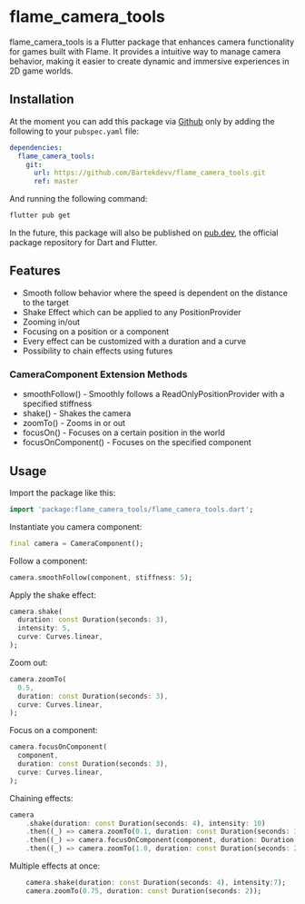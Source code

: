 # flame_camera_tools

flame_camera_tools is a Flutter package that enhances camera functionality for games built with Flame. It provides a intuitive way to manage camera behavior, making it easier to create dynamic and immersive experiences in 2D game worlds.

## Installation

At the moment you can add this package via [Github](https://github.com/Bartekdevv/flame_camera_tools.git) only by adding the following to your `pubspec.yaml` file:

```yaml
dependencies:
  flame_camera_tools:
    git:
      url: https://github.com/Bartekdevv/flame_camera_tools.git
      ref: master
```

And running the following command:

```sh
flutter pub get
```

In the future, this package will also be published on [pub.dev](https://pub.dev/), the official package repository for Dart and Flutter.

## Features

- Smooth follow behavior where the speed is dependent on the distance to the target
- Shake Effect which can be applied to any PositionProvider
- Zooming in/out
- Focusing on a position or a component
- Every effect can be customized with a duration and a curve
- Possibility to chain effects using futures

### CameraComponent Extension Methods
- smoothFollow() - Smoothly follows a ReadOnlyPositionProvider with a specified stiffness
- shake() - Shakes the camera
- zoomTo() - Zooms in or out
- focusOn() - Focuses on a certain position in the world
- focusOnComponent() - Focuses on the specified component

## Usage

Import the package like this:

```dart
import 'package:flame_camera_tools/flame_camera_tools.dart';
```

Instantiate you camera component:

```dart
final camera = CameraComponent();
```

Follow a component:

```dart
camera.smoothFollow(component, stiffness: 5);
```

Apply the shake effect:

```dart
camera.shake(
  duration: const Duration(seconds: 3),
  intensity: 5,
  curve: Curves.linear,
);
```

Zoom out:

```dart
camera.zoomTo(
  0.5,
  duration: const Duration(seconds: 3),
  curve: Curves.linear,
);
```
Focus on a component:

```dart
camera.focusOnComponent(
  component,
  duration: const Duration(seconds: 3),
  curve: Curves.linear,
);
```

Chaining effects:

```dart
camera
    .shake(duration: const Duration(seconds: 4), intensity: 10)
    .then((_) => camera.zoomTo(0.1, duration: const Duration(seconds: 3)))
    .then((_) => camera.focusOnComponent(component, duration: Duration(seconds: 3)))
    .then((_) => camera.zoomTo(1.0, duration: const Duration(seconds: 2)));
```

Multiple effects at once:

```dart
    camera.shake(duration: const Duration(seconds: 4), intensity:7);
    camera.zoomTo(0.75, duration: const Duration(seconds: 2));
```